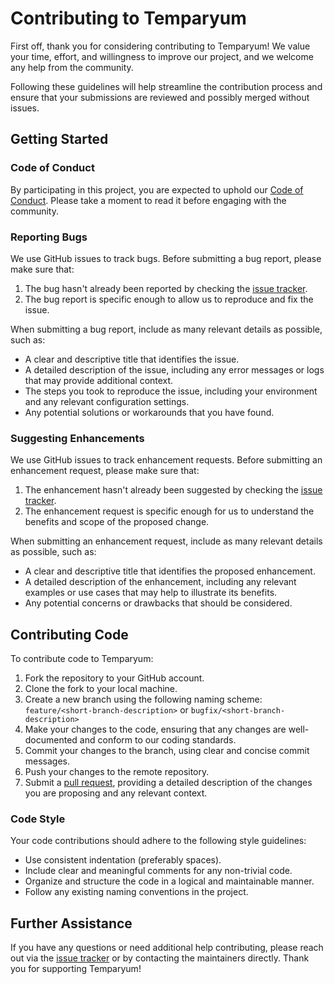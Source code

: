 # Contributing to Temparyum

First off, thank you for considering contributing to Temparyum! We value your time, effort, and willingness to improve our project, and we welcome any help from the community.

Following these guidelines will help streamline the contribution process and ensure that your submissions are reviewed and possibly merged without issues.

## Getting Started

### Code of Conduct

By participating in this project, you are expected to uphold our [Code of Conduct](CODE_OF_CONDUCT.md). Please take a moment to read it before engaging with the community.

### Reporting Bugs

We use GitHub issues to track bugs. Before submitting a bug report, please make sure that:

1. The bug hasn't already been reported by checking the [issue tracker](https://github.com/BlackBinary/temparyum/issues).
2. The bug report is specific enough to allow us to reproduce and fix the issue.

When submitting a bug report, include as many relevant details as possible, such as:

- A clear and descriptive title that identifies the issue.
- A detailed description of the issue, including any error messages or logs that may provide additional context.
- The steps you took to reproduce the issue, including your environment and any relevant configuration settings.
- Any potential solutions or workarounds that you have found.

### Suggesting Enhancements

We use GitHub issues to track enhancement requests. Before submitting an enhancement request, please make sure that:

1. The enhancement hasn't already been suggested by checking the [issue tracker](https://github.com/BlackBinary/temparyum/issues).
2. The enhancement request is specific enough for us to understand the benefits and scope of the proposed change.

When submitting an enhancement request, include as many relevant details as possible, such as:

- A clear and descriptive title that identifies the proposed enhancement.
- A detailed description of the enhancement, including any relevant examples or use cases that may help to illustrate its benefits.
- Any potential concerns or drawbacks that should be considered.

## Contributing Code

To contribute code to Temparyum:

1. Fork the repository to your GitHub account.
2. Clone the fork to your local machine.
3. Create a new branch using the following naming scheme: `feature/<short-branch-description>` or `bugfix/<short-branch-description>`
4. Make your changes to the code, ensuring that any changes are well-documented and conform to our coding standards.
5. Commit your changes to the branch, using clear and concise commit messages.
6. Push your changes to the remote repository.
7. Submit a [pull request](https://github.com/BlackBinary/temparyum/pulls), providing a detailed description of the changes you are proposing and any relevant context.

### Code Style

Your code contributions should adhere to the following style guidelines:

- Use consistent indentation (preferably spaces).
- Include clear and meaningful comments for any non-trivial code.
- Organize and structure the code in a logical and maintainable manner.
- Follow any existing naming conventions in the project.

## Further Assistance

If you have any questions or need additional help contributing, please reach out via the [issue tracker](https://github.com/BlackBinary/temparyum/issues) or by contacting the maintainers directly. Thank you for supporting Temparyum!